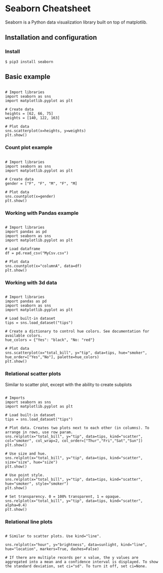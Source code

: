 
# Seaborn Cheatsheet

Seaborn is a Python data visualization library built on top of matplotlib.

## Installation and configuration

### Install

`$ pip3 install seaborn`

## Basic example

~~~

# Import libraries
import seaborn as sns
import matplotlib.pyplot as plt

# Create data
heights = [62, 66, 75]
weights = [140, 122, 163]

# Plot data
sns.scatterplot(x=heights, y=weights)
plt.show()

~~~

### Count plot example

~~~

# Import libraries
import seaborn as sns
import matplotlib.pyplot as plt

# Create data
gender = ["F", "F", "M", "F", "M]

# Plot data
sns.countplot(x=gender)
plt.show()

~~~

### Working with Pandas example

~~~

# Import libraries
import pandas as pd
import seaborn as sns
import matplotlib.pyplot as plt

# Load dataframe
df = pd.read_csv("MyCsv.csv")

# Plot data
sns.countplot(x="columnA", data=df)
plt.show()

~~~

### Working with 3d data

~~~

# Import libraries
import pandas as pd
import seaborn as sns
import matplotlib.pyplot as plt

# Load built-in dataset
tips = sns.load_dataset("tips")

# Create a dictionary to control hue colors. See documentation for available colors.
hue_colors = {"Yes": "black", "No: "red"}

# Plot data
sns.scatterplot(x="total_bill", y="tip", data=tips, hue="smoker", hue_order=["Yes","No"], palette=hue_colors)
plt.show()

~~~

### Relational scatter plots

Similar to scatter plot, except with the ability to create subplots

~~~

# Imports
import seaborn as sns
import matplotlib.pyplot as plt

# Load built-in dataset
tips = sns.load_dataset("tips")

# Plot data. Creates two plots next to each other (in columns). To arrange in rows, use row param.
sns.relplot(x="total_bill", y="tip", data=tips, kind="scatter", col="smoker", col_wrap=2, col_order=["Thur","Fri","Sat","Sun"])
plt.show()

# Use size and hue.
sns.relplot(x="total_bill", y="tip", data=tips, kind="scatter", size="size", hue="size")
plt.show()

# Use point style.
sns.relplot(x="total_bill", y="tip", data=tips, kind="scatter", hue="smoker", style="smoker")
plt.show()

# Set transparency. 0 = 100% transparent, 1 = opaque.
sns.relplot(x="total_bill", y="tip", data=tips, kind="scatter", alpha=0.4)
plt.show()

~~~

### Relational line plots

~~~

# Similar to scatter plots. Use kind="line".

sns.relplot(x="hour", y="brightness", data=sunlight, kind="line", hue="location", markers=True, dashes=False)

# If there are multiple records per x value, the y values are aggregated into a mean and a confidence interval is displayed. To show the standard deviation, set ci="sd". To turn it off, set ci=None.

~~~

